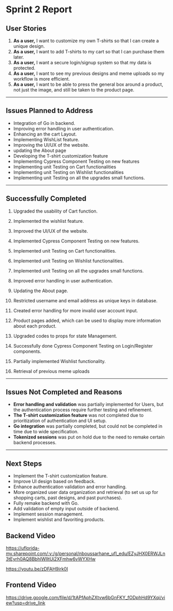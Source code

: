 # Sprint 2 Report

## User Stories

1. **As a user,** I want to customize my own T-shirts so that I can create a unique design.
2. **As a user,** I want to add T-shirts to my cart so that I can purchase them later.
3. **As a user,** I want a secure login/signup system so that my data is protected.
4. **As a user,** I want to see my previous designs and meme uploads so my workflow is more efficient.
5. **As a user,** I want to be able to press the general box around a product, not just the image, and still be taken to the product page.

---

## Issues Planned to Address

- Integration of Go in backend.
- Improving error handling in user authentication.
- Enhancing an the cart Layout.
- Implementing WishList feature.
- Improving the UI/UX of the website.
- updating the About page
- Developing the T-shirt customization feature
- Implementing Cypress Component Testing on new features
- Implementing unit Testing on Cart functionalities
- Implementing unit Testing on Wishlist functionalities
- Implementing unit Testing on all the upgrades small functions.

---

## Successfully Completed

1. Upgraded the usability of Cart function.
2. Implemented the wishlist feature.
3. Improved the UI/UX of the website.
4. Implemented Cypress Component Testing on new features.
5. Implemented unit Testing on Cart functionalities.
6. Implemented unit Testing on Wishlist functionalities.
7. Implemented unit Testing on all the upgrades small functions.
8. Improved error handling in user authentication.
9. Updating the About page.

10. Restricted username and email address as unique keys in database.
11. Created error handling for more invalid user account input.
12. Product pages added, which can be used to display more information about each product.
13. Upgraded codes to props for state Management.
14. Successfully done Cypress Component Testing on Login/Register components.
15. Partially implemented Wishlist functionality.
16. Retrieval of previous meme uploads

---

## Issues Not Completed and Reasons

- **Error handling and validation** was partially implemented for Users, but the authentication process require further testing and refinement.
- **The T-shirt customization feature** was not completed due to prioritization of authentication and UI setup.
- **Go integration** was partially completed, but could not be completed in time due to wide specification.
- **Tokenized sessions** was put on hold due to the need to remake certain backend processes.

---

## Next Steps

- Implement the T-shirt customization feature.
- Improve UI design based on feedback.
- Enhance authentication validation and error handling.
- More organized user data organization and retrieval (to set us up for shopping carts, past designs, and past purchases).
- Fully remake backend with Go.
- Add validation of empty input outside of backend.
- Implement session management.
- Implement wishlist and favoriting products.

## Backend Video

https://uflorida-my.sharepoint.com/:v:/g/personal/nboussarhane_ufl_edu/EZyJHX0ERWJLn3tEyrh0AQ8BbhIWlItUi2XFmhw6vWYXHw

https://youtu.be/zDFAH9irk0I

## Frontend Video

https://drive.google.com/file/d/1tAPfAphZXtvw6bGnFKY_fODphHd9YXqi/view?usp=drive_link
